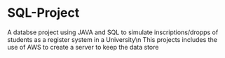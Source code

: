 # SQL-Project
A databse project using JAVA and SQL to simulate inscriptions/dropps of students as a register system in a University\n
This projects includes the use of AWS to create a server to keep the data store
